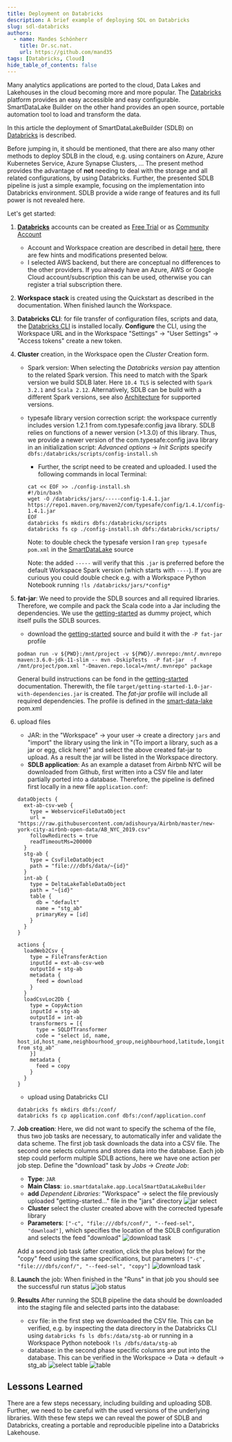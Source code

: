 ```yaml
---
title: Deployment on Databricks
description: A brief example of deploying SDL on Databricks
slug: sdl-databricks
authors:
  - name: Mandes Schönherr
    title: Dr.sc.nat.
    url: https://github.com/mand35
tags: [Databricks, Cloud]
hide_table_of_contents: false
---
```


Many analytics applications are ported to the cloud, Data Lakes and Lakehouses in the cloud becoming more and more popular. The [Databricks](https://databricks.com) platform provides an easy accessible and easy configurable. SmartDataLake Builder on the other hand provides an open source, portable automation tool to load and transform the data.

In this article the deployment of SmartDataLakeBuilder (SDLB) on [Databricks](https://databricks.com) is described. 

<!--truncate-->

Before jumping in, it should be mentioned, that there are also many other methods to deploy SDLB in the cloud, e.g. using containers on Azure, Azure Kubernetes Service, Azure Synapse Clusters, ...
The present method provides the advantage of **not** needing to deal with the storage and all related configurations, by using Databricks. 
Further, the presented SDLB pipeline is just a simple example, focusing on the implementation into Databricks environment. SDLB provide a wide range of features and its full power is not revealed here. 

Let's get started:

1. [**Databricks**](https://databricks.com) accounts can be created as [Free Trial](https://databricks.com/try-databricks?itm_data=Homepage-HeroCTA-Trial) or as [Community Account](https://community.databricks.com/s/login/SelfRegister)
    - Account and Workspace creation are described in detail [here](https://docs.databricks.com/getting-started/account-setup.html), there are few hints and modifications presented below.
    - I selected AWS backend, but there are conceptual no differences to the other providers. If you already have an Azure, AWS or Google Cloud account/subscription this can be used, otherwise you can register a trial subscription there. 
1. **Workspace stack** is created using the Quickstart as described in the documentation. When finished launch the Workspace.
1. **Databricks CLI**: for file transfer of configuration files, scripts and data, the [Databricks CLI](https://docs.databricks.com/dev-tools/cli/index.html) is installed locally. **Configure** the CLI, using the Workspace URL and in the Workspace "Settings" -> "User Settings" -> "Access tokens" create a new token.
1. **Cluster** creation, in the Workspace open the *Cluster* Creation form.
	- Spark version: When selecting the *Databricks version* pay attention to the related Spark version. 
	  This need to match with the Spark version we build SDLB later. Here `10.4 TLS` is selected with `Spark 3.2.1` and `Scala 2.12`. 
	  Alternatively, SDLB can be build with a different Spark versions, see also [Architecture](../../docs/architecture) for supported versions. 
	- typesafe library version correction script: the workspace currently includes version 1.2.1 from com.typesafe:config java library. 
	  SDLB relies on functions of a newer version (>1.3.0) of this library. 
	  Thus, we provide a newer version of the com.typesafe:config java library in an initialization script: *Advanced options* -> *Init Scripts* specify `dbfs:/databricks/scripts/config-install.sh`
		+ Further, the script need to be created and uploaded. I used the following commands in local Terminal:
		```
		cat << EOF >> ./config-install.sh
		#!/bin/bash
		wget -O /databricks/jars/-----config-1.4.1.jar https://repo1.maven.org/maven2/com/typesafe/config/1.4.1/config-1.4.1.jar
		EOF
		databricks fs mkdirs dbfs:/databricks/scripts
		databricks fs cp ./config-install.sh dbfs:/databricks/scripts/
		```
		Note: to double check the typesafe version I ran `grep typesafe pom.xml` in the [SmartDataLake](https://github.com/smart-data-lake/smart-data-lake.git) source

		Note: the added `-----` will verify that this `.jar` is preferred before the default Workspace Spark version (which starts with `----`). 
		If you are curious you could double check e.g. with a Workspace Python Notebook running `!ls /databricks/jars/*config*`

1. **fat-jar**:
       We need to provide the SDLB sources and all required libraries. Therefore, we compile and pack the Scala code into a Jar including the dependencies. We use the [getting-started](https://github.com/smart-data-lake/getting-started.git) as dummy project, which itself pulls the SDLB sources. 
	- download the [getting-started](https://github.com/smart-data-lake/getting-started.git) source and build it with the `-P fat-jar` profile
	```
    podman run -v ${PWD}:/mnt/project -v ${PWD}/.mvnrepo:/mnt/.mvnrepo maven:3.6.0-jdk-11-slim -- mvn -DskipTests  -P fat-jar  -f /mnt/project/pom.xml "-Dmaven.repo.local=/mnt/.mvnrepo" package
	```
	General build instructions can be fond in the [getting-started](../../docs/getting-started/setup#compile-scala-classes) documentation. 
	Therewith, the file `target/getting-started-1.0-jar-with-dependencies.jar` is created. 
	The *fat-jar* profile will include all required dependencies. The profile is defined in the [smart-data-lake](https://github.com/smart-data-lake/smart-data-lake) pom.xml

1. upload files
	- JAR: in the "Workspace" -> your user -> create a directory `jars` and "import" the library using the link in "(To import a library, such as a jar or egg, click here)" and select the above created fat-jar to upload. As a result the jar will be listed in the Workspace directory. 
	- **SDLB application**: As an example a dataset from Airbnb NYC will be downloaded from Github, first written into a CSV file and later partially ported into a database. Therefore, the pipeline is defined first locally in a new file `application.conf`:
	```
	dataObjects {
	  ext-ab-csv-web {
	    type = WebserviceFileDataObject
	    url = "https://raw.githubusercontent.com/adishourya/Airbnb/master/new-york-city-airbnb-open-data/AB_NYC_2019.csv"
	    followRedirects = true
	    readTimeoutMs=200000
	  }
	  stg-ab {
	    type = CsvFileDataObject
	    path = "file:///dbfs/data/~{id}"
	  }
	  int-ab {
	    type = DeltaLakeTableDataObject
	    path = "~{id}"
	    table {
	      db = "default"
	      name = "stg_ab"
	      primaryKey = [id]
	    }
	  }
	}

	actions {
	  loadWeb2Csv {
	    type = FileTransferAction
	    inputId = ext-ab-csv-web
	    outputId = stg-ab
	    metadata {
	      feed = download
	    }
	  }
	  loadCsvLoc2Db {
	    type = CopyAction
	    inputId = stg-ab
	    outputId = int-ab
	    transformers = [{
	      type = SQLDfTransformer
	      code = "select id, name, host_id,host_name,neighbourhood_group,neighbourhood,latitude,longitude from stg_ab"
	    }]
	    metadata {
	      feed = copy
	    }
	  }
	}
	```
	- upload using Databricks CLI 
	```
	databricks fs mkdirs dbfs:/conf/
	databricks fs cp application.conf dbfs:/conf/application.conf
	```

1. **Job creation**:
	Here, we did not want to specify the schema of the file, thus two job tasks are necessary, to automatically infer and validate the data scheme. The first job task downloads the data into a CSV file. The second one selects columns and stores data into the database. 
	Each job step could perform multiple SDLB actions, here we have one action per job step.
	Define the "download" task by *Jobs* -> *Create Job*: 
	- **Type**: `JAR`
	- **Main Class**: `io.smartdatalake.app.LocalSmartDataLakeBuilder`
	- **add** *Dependent Libraries*: "Workspace" -> select the file previously uploaded "getting-started..." file in the "jars" directory
	![jar select](add_library.png)
	- **Cluster** select the cluster created above with the corrected typesafe library
	- **Parameters**: `["-c", "file:///dbfs/conf/", "--feed-sel", "download"]`, which specifies the location of the SDLB configuration and selects the feed "download"
	![download task](download_task.png)

	Add a second job task (after creation, click the plus below) for the "copy" feed using the same specifications, but parameters `["-c", "file:///dbfs/conf/", "--feed-sel", "copy"]`
	![download task](copy_task.png)

1. **Launch** the job: 
	When finished in the "Runs" in that job you should see the successful run status
	![job status](job_status.png) 

1. **Results**
	After running the SDLB pipeline the data should be downloaded into the staging file and selected parts into the database:
	- csv file: in the first step we downloaded the CSV file. This can be verified, e.g. by inspecting the data directory in the Databricks CLI using `databricks fs ls dbfs:/data/stg-ab` or running in a Workspace Python notebook `!ls /dbfs/data/stg-ab`
	- database: in the second phase specific columns are put into the database. This can be verified in the Workspace -> Data -> default -> stg_ab
	![select table](select_table.png)
	![table](table.png)

## Lessons Learned
There are a few steps necessary, including building and uploading SDB. Further, we need to be careful with the used versions of the underlying libraries. With these few steps we can reveal the power of SDLB and Databricks, creating a portable and reproducible pipeline into a Databricks Lakehouse.  
